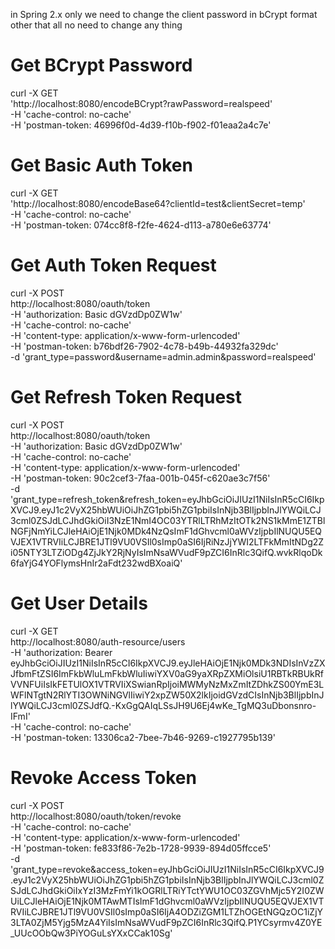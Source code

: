 in Spring 2.x only we need to change the client password in bCrypt format other that all no need to change any thing
  
Get BCrypt Password
====================

curl -X GET \
  'http://localhost:8080/encodeBCrypt?rawPassword=realspeed' \
  -H 'cache-control: no-cache' \
  -H 'postman-token: 46996f0d-4d39-f10b-f902-f01eaa2a4c7e'
  
Get Basic Auth Token
=====================

curl -X GET \
  'http://localhost:8080/encodeBase64?clientId=test&clientSecret=temp' \
  -H 'cache-control: no-cache' \
  -H 'postman-token: 074cc8f8-f2fe-4624-d113-a780e6e63774'
  
  

Get Auth Token Request
======================
curl -X POST \
  http://localhost:8080/oauth/token \
  -H 'authorization: Basic dGVzdDp0ZW1w' \
  -H 'cache-control: no-cache' \
  -H 'content-type: application/x-www-form-urlencoded' \
  -H 'postman-token: b76bdf26-7902-4c78-b49b-44932fa329dc' \
  -d 'grant_type=password&username=admin.admin&password=realspeed'
  
  
Get Refresh Token Request
==========================

curl -X POST \
  http://localhost:8080/oauth/token \
  -H 'authorization: Basic dGVzdDp0ZW1w' \
  -H 'cache-control: no-cache' \
  -H 'content-type: application/x-www-form-urlencoded' \
  -H 'postman-token: 90c2cef3-7faa-001b-045f-c620ae3c7f56' \
  -d 'grant_type=refresh_token&refresh_token=eyJhbGciOiJIUzI1NiIsInR5cCI6IkpXVCJ9.eyJ1c2VyX25hbWUiOiJhZG1pbi5hZG1pbiIsInNjb3BlIjpbInJlYWQiLCJ3cml0ZSJdLCJhdGkiOiI3NzE1NmI4OC03YTRlLTRhMzItOTk2NS1kMmE1ZTBlNGFjNmYiLCJleHAiOjE1Njk0MDk4NzQsImF1dGhvcml0aWVzIjpbIlNUQU5EQVJEX1VTRVIiLCJBRE1JTl9VU0VSIl0sImp0aSI6IjRiNzJjYWI2LTFkMmItNDg2Zi05NTY3LTZiODg4ZjJkY2RjNyIsImNsaWVudF9pZCI6InRlc3QifQ.wvkRlqoDk6faYjG4YOFlymsHnIr2aFdt232wdBXoaiQ'
  

  
Get User Details
=================

curl -X GET \
  http://localhost:8080/auth-resource/users \
  -H 'authorization: Bearer eyJhbGciOiJIUzI1NiIsInR5cCI6IkpXVCJ9.eyJleHAiOjE1Njk0MDk3NDIsInVzZXJfbmFtZSI6ImFkbWluLmFkbWluIiwiYXV0aG9yaXRpZXMiOlsiU1RBTkRBUkRfVVNFUiIsIkFETUlOX1VTRVIiXSwianRpIjoiMWMyNzMxZmItZDhkZS00YmE3LWFlNTgtN2RlYTI3OWNiNGVlIiwiY2xpZW50X2lkIjoidGVzdCIsInNjb3BlIjpbInJlYWQiLCJ3cml0ZSJdfQ.-KxGgQAIqLSsJH9U6Ej4wKe_TgMQ3uDbonsnro-IFmI' \
  -H 'cache-control: no-cache' \
  -H 'postman-token: 13306ca2-7bee-7b46-9269-c1927795b139'
  
  
Revoke Access Token
=================
curl -X POST \
  http://localhost:8080/oauth/token/revoke \
  -H 'cache-control: no-cache' \
  -H 'content-type: application/x-www-form-urlencoded' \
  -H 'postman-token: fe833f86-7e2b-1728-9939-894d05ffcce5' \
  -d 'grant_type=revoke&access_token=eyJhbGciOiJIUzI1NiIsInR5cCI6IkpXVCJ9.eyJ1c2VyX25hbWUiOiJhZG1pbi5hZG1pbiIsInNjb3BlIjpbInJlYWQiLCJ3cml0ZSJdLCJhdGkiOiIxYzI3MzFmYi1kOGRlLTRiYTctYWU1OC03ZGVhMjc5Y2I0ZWUiLCJleHAiOjE1Njk0MTAwMTIsImF1dGhvcml0aWVzIjpbIlNUQU5EQVJEX1VTRVIiLCJBRE1JTl9VU0VSIl0sImp0aSI6IjA4ODZiZGM1LTZhOGEtNGQzOC1iZjY3LTA0ZjM5Yjg5MzA4YiIsImNsaWVudF9pZCI6InRlc3QifQ.P1YCsyrmv4Z0YE_UUcOObQw3PiYOGuLsYXxCCak10Sg'
  
  
